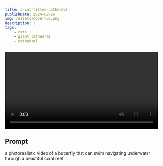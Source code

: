```yaml
---
title: a-cat-filled-cathedral
publishDate: 2024-02-26
img: /assets/cover/30.png
description: |
tags:
    - cats
    - giant cathedral
    - cathedral
---
```


<video style="width: 100%;" src="/assets/video/a-cat-filled-cathedral.mp4" controls ></video>

## Prompt

a photorealistic video of a butterfly that can swim navigating underwater through a beautiful coral reef.
